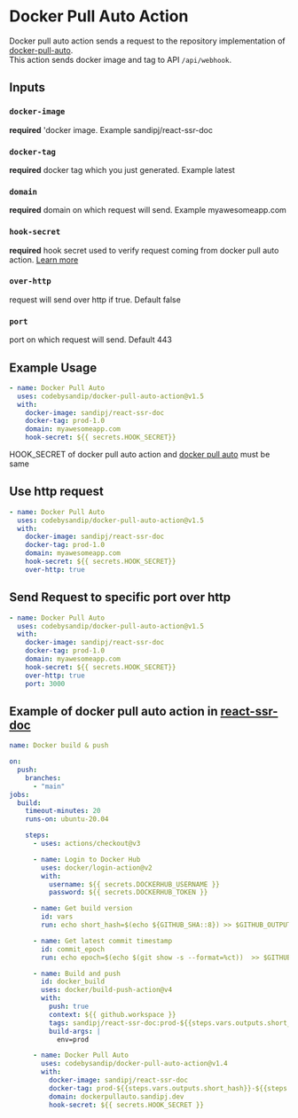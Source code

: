 # Docker Pull Auto Action
Docker pull auto action sends a request to the repository implementation of [docker-pull-auto](https://github.com/codebysandip).  
This action sends docker image and tag to API `/api/webhook`.

## Inputs

### `docker-image`
**required** 'docker image. Example sandipj/react-ssr-doc

### `docker-tag`
**required** docker tag which you just generated. Example latest

### `domain`
**required** domain on which request will send. Example myawesomeapp.com

### `hook-secret`
**required** hook secret used to verify request coming from docker pull auto action. [Learn more](https://codebysandip.github.io/docker-pull-auto/how-to-create-hook-secret.html)

### `over-http`
request will send over http if true. Default false

### `port`
port on which request will send. Default 443


## Example Usage
```yaml
- name: Docker Pull Auto
  uses: codebysandip/docker-pull-auto-action@v1.5
  with:
    docker-image: sandipj/react-ssr-doc
    docker-tag: prod-1.0
    domain: myawesomeapp.com
    hook-secret: ${{ secrets.HOOK_SECRET}}
```
HOOK_SECRET of docker pull auto action and [docker pull auto](https://codebysandip.github.io/docker-pull-auto) must be same

## Use http request
```yaml
- name: Docker Pull Auto
  uses: codebysandip/docker-pull-auto-action@v1.5
  with:
    docker-image: sandipj/react-ssr-doc
    docker-tag: prod-1.0
    domain: myawesomeapp.com
    hook-secret: ${{ secrets.HOOK_SECRET}}
    over-http: true
```

## Send Request to specific port over http
```yaml
- name: Docker Pull Auto
  uses: codebysandip/docker-pull-auto-action@v1.5
  with:
    docker-image: sandipj/react-ssr-doc
    docker-tag: prod-1.0
    domain: myawesomeapp.com
    hook-secret: ${{ secrets.HOOK_SECRET}}
    over-http: true
    port: 3000
```

## Example of docker pull auto action in [react-ssr-doc](https://github.com/codebysandip/react-ssr-doc)
```yaml
name: Docker build & push

on:
  push:
    branches:
      - "main"
jobs:
  build:
    timeout-minutes: 20
    runs-on: ubuntu-20.04

    steps:
      - uses: actions/checkout@v3

      - name: Login to Docker Hub
        uses: docker/login-action@v2
        with:
          username: ${{ secrets.DOCKERHUB_USERNAME }}
          password: ${{ secrets.DOCKERHUB_TOKEN }}

      - name: Get build version
        id: vars
        run: echo short_hash=$(echo ${GITHUB_SHA::8}) >> $GITHUB_OUTPUT

      - name: Get latest commit timestamp
        id: commit_epoch
        run: echo epoch=$(echo $(git show -s --format=%ct))  >> $GITHUB_OUTPUT

      - name: Build and push
        id: docker_build
        uses: docker/build-push-action@v4
        with:
          push: true
          context: ${{ github.workspace }}
          tags: sandipj/react-ssr-doc:prod-${{steps.vars.outputs.short_hash}}-${{steps.commit_epoch.outputs.epoch}}
          build-args: |
            env=prod

      - name: Docker Pull Auto
        uses: codebysandip/docker-pull-auto-action@v1.4
        with:
          docker-image: sandipj/react-ssr-doc
          docker-tag: prod-${{steps.vars.outputs.short_hash}}-${{steps.commit_epoch.outputs.epoch}}
          domain: dockerpullauto.sandipj.dev
          hook-secret: ${{ secrets.HOOK_SECRET }}
```

